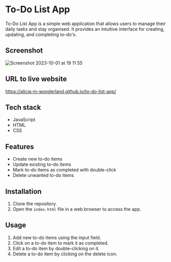 # To-Do List App

To-Do List App is a simple web application that allows users to manage their daily tasks and stay organised. It provides an intuitive interface for creating, updating, and completing to-do's.

## Screenshot
![Screenshot 2023-10-01 at 19 11 55](https://github.com/Alicja-in-Wonderland/to-do-list-app/assets/129612148/719cb740-e8fc-44df-a993-cb71890daa66)

## URL to live website
https://alicja-in-wonderland.github.io/to-do-list-app/

## Tech stack

- JavaScript
- HTML
- CSS

## Features

- Create new to-do items
- Update existing to-do items
- Mark to-do items as completed with double-click
- Delete unwanted to-do items

## Installation

1. Clone the repository.
2. Open the `index.html` file in a web browser to access the app.

## Usage

1. Add new to-do items using the input field.
2. Click on a to-do item to mark it as completed.
3. Edit a to-do item by double-clicking on it.
4. Delete a to-do item by clicking on the delete icon.
